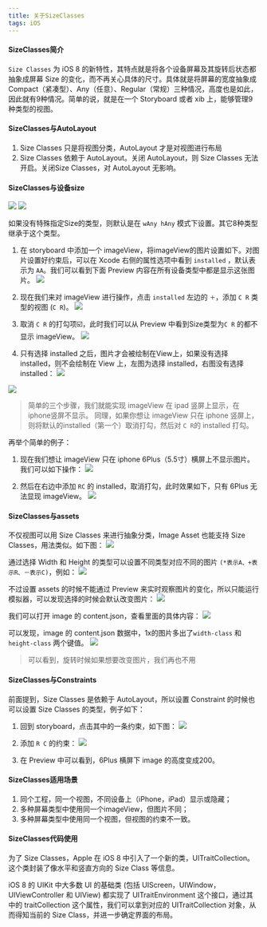 ```yaml
---
title: 关于SizeClasses
tags: iOS
---
```

#### <a id="2-SizeClasses简介"></a>SizeClasses简介

`Size Classes` 为 iOS 8 的新特性，其特点就是将各个设备屏幕及其旋转后状态都抽象成屏幕 Size 的变化，而不再关心具体的尺寸。具体就是将屏幕的宽度抽象成Compact（紧凑型）、Any（任意）、Regular（常规）三种情况，高度也是如此，因此就有9种情况。简单的说，就是在一个 Storyboard 或者 xib 上，能够管理9种类型的视图。

#### <a id="3-SizeClasses与AutoLayout"></a>SizeClasses与AutoLayout
1. Size Classes 只是将视图分类，AutoLayout 才是对视图进行布局
2. Size Classes 依赖于 AutoLayout。关闭 AutoLayout，则 Size Classes 无法开启。关闭Size Classes，对 AutoLayout 无影响。
<!--more-->
#### <a id="4-SizeClasses与设备size"></a>SizeClasses与设备size
![](http://upload-images.jianshu.io/upload_images/1760370-cab416cbff8e5ed6.png?imageMogr2/auto-orient/strip%7CimageView2/2/w/1240)
![](http://upload-images.jianshu.io/upload_images/1760370-46368711ec69918e.png?imageMogr2/auto-orient/strip%7CimageView2/2/w/1240)

如果没有特殊指定Size的类型，则默认是在 `wAny hAny` 模式下设置。其它8种类型继承于这个类型。

1. 在 storyboard 中添加一个 imageView，将imageView的图片设置如下。对图片设置好约束后，可以在 Xcode 右侧的属性选项中看到 `installed` ，默认表示为 `AA`。我们可以看到下面 Preview 内容在所有设备类型中都是显示这张图片。
![](http://upload-images.jianshu.io/upload_images/1760370-6a3e2f2c2d57a3d7.png?imageMogr2/auto-orient/strip%7CimageView2/2/w/1240)

2. 现在我们来对 imageView 进行操作，点击 `installed` 左边的 `＋`，添加 `C R` 类型的视图 (`C R`)。
![](http://upload-images.jianshu.io/upload_images/1760370-0837e3b01e0b1906.png?imageMogr2/auto-orient/strip%7CimageView2/2/w/1240)

3. 取消 `C R` 的打勾项☑️，此时我们可以从 Preview 中看到Size类型为`C R` 的都不显示 imageView。
![](http://upload-images.jianshu.io/upload_images/1760370-25d261d031e86d3c.png?imageMogr2/auto-orient/strip%7CimageView2/2/w/1240)

4. 只有选择 installed 之后，图片才会被绘制在View上，如果没有选择 installed，则不会绘制在 View 上，左图为选择 installed，右图没有选择installed：
![](http://upload-images.jianshu.io/upload_images/1760370-ca23f21852f4b1b3.png?imageMogr2/auto-orient/strip%7CimageView2/2/w/1240)

![](http://upload-images.jianshu.io/upload_images/1760370-994471e14cc4a169.png?imageMogr2/auto-orient/strip%7CimageView2/2/w/1240)

> 简单的三个步骤，我们就能实现 imageView 在 ipad 竖屏上显示，在iphone竖屏不显示。
> 同理，如果你想让 imageView 只在 iphone 竖屏上，则将默认的installed（第一个）取消打勾，然后对 `C R`的 installed 打勾。

再举个简单的例子：
1. 现在我们想让 imageView 只在 iphone 6Plus（5.5寸）横屏上不显示图片。我们可以如下操作：
![](http://upload-images.jianshu.io/upload_images/1760370-aa46ad92d4b1cad6.png?imageMogr2/auto-orient/strip%7CimageView2/2/w/1240)

2. 然后在右边中添加 `RC` 的 installed，取消打勾，此时效果如下，只有 6Plus 无法显现 imageView。
![](http://upload-images.jianshu.io/upload_images/1760370-a6d2f80b2fcb9675.png?imageMogr2/auto-orient/strip%7CimageView2/2/w/1240)

#### <a id="5-SizeClasses与assets"></a>SizeClasses与assets

不仅视图可以用 Size Classes 来进行抽象分类，Image Asset 也能支持 Size Classes，用法类似。如下图：
![](http://upload-images.jianshu.io/upload_images/1760370-1d500f7eab379a02.png?imageMogr2/auto-orient/strip%7CimageView2/2/w/1240)

通过选择 Width 和 Height 的类型可以设置不同类型对应不同的图片 `(*表示A、+表示R、－表示C)`，例如：
![](http://upload-images.jianshu.io/upload_images/1760370-25108b9dc1b26d8c.png?imageMogr2/auto-orient/strip%7CimageView2/2/w/1240)

不过设置 assets 的时候不能通过 Preview 来实时观察图片的变化，所以只能运行模拟器，可以发现选择的时候会默认改变图片：
![](http://upload-images.jianshu.io/upload_images/1760370-a166c17d8a61d3e2.gif?imageMogr2/auto-orient/strip)


我们可以打开 image 的 content.json，查看里面的具体内容：
![](http://upload-images.jianshu.io/upload_images/1760370-93d0fbbbac82a903.png?imageMogr2/auto-orient/strip%7CimageView2/2/w/1240)

可以发现，image 的 content.json 数据中，1x的图片多出了`width-class` 和 `height-class` 两个键值。
![](http://upload-images.jianshu.io/upload_images/1760370-86aad31d6ce9c1c1.png?imageMogr2/auto-orient/strip%7CimageView2/2/w/1240)


> 可以看到，旋转时候如果想要改变图片，我们再也不用

#### <a id="6-SizeClasses与Constraints"></a>SizeClasses与Constraints
前面提到，Size Classes 是依赖于 AutoLayout，所以设置 Constraint 的时候也可以设置 Size Classes 的类型，例子如下：

1. 回到 storyboard，点击其中的一条约束，如下图：
![](http://upload-images.jianshu.io/upload_images/1760370-d9b09173c7daf810.png?imageMogr2/auto-orient/strip%7CimageView2/2/w/1240)

2. 添加 `R C` 的约束：
![](http://upload-images.jianshu.io/upload_images/1760370-e5def5b9e9e809d4.png?imageMogr2/auto-orient/strip%7CimageView2/2/w/1240)

3. 在 Preview 中可以看到，6Plus 横屏下 image 的高度变成200。

#### <a id="7-SizeClasses适用场景"></a>SizeClasses适用场景

1. 同个工程，同一个视图，不同设备上（iPhone，iPad）显示或隐藏；
2. 多种屏幕类型中使用同一个imageView，但图片不同；
3. 多种屏幕类型中使用同一个视图，但视图的约束不一致。


#### <a id="8-SizeClasses代码使用"></a>SizeClasses代码使用
为了 Size Classes，Apple 在 iOS 8 中引入了一个新的类，UITraitCollection。这个类封装了像水平和竖直方向的 Size Class 等信息。

iOS 8 的 UIKit 中大多数 UI 的基础类 (包括 UIScreen，UIWindow，UIViewController 和 UIView) 都实现了 UITraitEnvironment 这个接口，通过其中的 traitCollection 这个属性，我们可以拿到对应的 UITraitCollection 对象，从而得知当前的 Size Class，并进一步确定界面的布局。